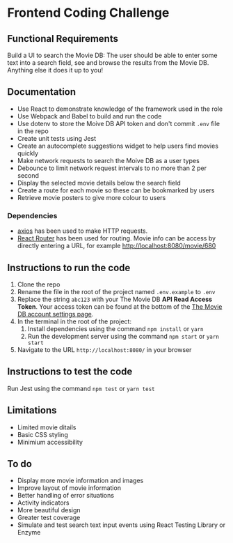 # Frontend Coding Challenge

## Functional Requirements

Build a UI to search the Movie DB: The user should be able to enter some text into a search field, see and browse the results from the Movie DB. Anything else it does it up to you!

## Documentation

* Use React to demonstrate knowledge of the framework used in the role
* Use Webpack and Babel to build and run the code
* Use dotenv to store the Moive DB API token and don't commit `.env` file in the repo
* Create unit tests using Jest
* Create an autocomplete suggestions widget to help users find movies quickly
* Make network requests to search the Moive DB as a user types
* Debounce to limit network request intervals to no more than 2 per second
* Display the selected movie details below the search field
* Create a route for each movie so these can be bookmarked by users
* Retrieve movie posters to give more colour to users

### Dependencies

* [axios](https://github.com/axios/axios) has been used to make HTTP requests.
* [React Router](https://reactrouter.com/) has been used for routing. Movie info can be access by directly entering a URL, for example [http://localhost:8080/movie/680](http://localhost:8080/movie/680)

## Instructions to run the code

1. Clone the repo
1. Rename the file in the root of the project named `.env.example` to `.env`
1. Replace the string `abc123` with your The Movie DB **API Read Access Token**. Your access token can be found at the bottom of the [The Movie DB account settings page](https://www.themoviedb.org/settings/api).
1. In the terminal in the root of the project:
   1. Install dependencies using the command `npm install` or `yarn`
   1. Run the development server using the command `npm start` or `yarn start`
1. Navigate to the URL `http://localhost:8080/` in your browser

## Instructions to test the code

Run Jest using the command `npm test` or `yarn test`

## Limitations

* Limited movie ditails
* Basic CSS styling
* Minimium accessibility

## To do

* Display more movie information and images 
* Improve layout of movie information
* Better handling of error situations
* Activity indicators
* More beautiful design
* Greater test coverage
* Simulate and test search text input events using React Testing Library or Enzyme
